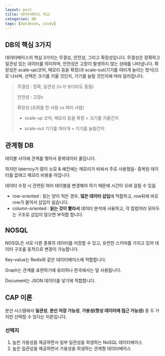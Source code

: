 ```yaml
---
layout: post
title: 데이터베이스 비교
categories: DB
tags: [database, study]
---
```


## DB의 핵심 3가지

데이터베이스의 핵심 3가지는 무결성, 안전성, 그리고 확장성입니다. 무결성은 정확하고 일관성 있는 데이터를 의미하며, 안전성은 고장이 발생하지 않는 상태를 나타냅니다. 확장성은 scale-up(코어, 메모리 등을 확장)과 scale-out(기기를 여러개 늘리는 방식)으로 나뉘며, 선택은 크기를 키울 것인지, 기기를 늘릴 것인지에 따라 달라집니다.

>무결성 : 정확, 일관성 (누가 보더라도 동일)
>
>안전성 : 고장x 
>
>확장성 (조회를 한 사람 vs 여러 사람)
>- scale-up 코어, 메모리 등을 확장 = 크기를 키울건지
>
>- scale-out 기기를 여러개 = 기기를 늘릴건지

## 관계형 DB

테이블 사이에 관계를 맺어서 중복데이터 줄입니다.

하지만 laterncy가 많이 소모 & 예전에는 메모리가 비싸서 주로 사용했음- 중복된 데이터를 없애고 메모리 비용을 아낍니다.

데이터 수정 시 관련된 여러 테이블을 변경해야 하기 때문에 시간이 오래 걸릴 수 있음

- row-oriented : 읽는 양이 적은 경우, **많은 데이터 삽입**에 적합하고, row뒤에 바로 row가 붙어서 삽입이 쉽습니다.
- column-oriented : **읽는 것이 빨라서** 데이터 분석에 사용하고, 각 칼럼끼리 모아두는 구조로 삽입이 많으면 부적합 합니다.


## NOSQL

NOSQL은 서로 다른 종류의 데이터를 저장할 수 있고, 유연한 스키마를 가지고 있어 데이터 구조를 동적으로 변경이 가능합니다. 

Key-value는 Redis와 같은 데이터베이스에 적합합니다. 

Graph는 관계를 표현하기에 유리하나 한국에서는 덜 사용됩니다. 

Document는 JSON 데이터를 넣기에 적합합니다.

## CAP 이론

분산 시스템에서 **일관성**, **분산 저장 가능성**, **가용성(항상 데이터에 접근 가능성)** 중 두 가지만 선택할 수 있다는 이론입니다.

### 선택지
1. 높은 가용성을 제공하면서 일부 일관성을 희생하는 NoSQL 데이터베이스 
2. 높은 일관성을 제공하면서 가용성을 희생하는 관계형 데이터베이스
